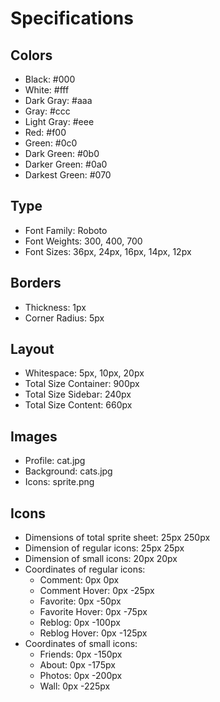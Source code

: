 # Specifications

## Colors
- Black: #000
- White: #fff
- Dark Gray: #aaa
- Gray: #ccc 
- Light Gray: #eee
- Red: #f00
- Green: #0c0
- Dark Green: #0b0
- Darker Green: #0a0
- Darkest Green: #070

## Type
- Font Family: Roboto
- Font Weights: 300, 400, 700
- Font Sizes: 36px, 24px, 16px, 14px, 12px

## Borders
- Thickness: 1px
- Corner Radius: 5px

## Layout
- Whitespace: 5px, 10px, 20px
- Total Size Container: 900px
- Total Size Sidebar: 240px
- Total Size Content: 660px

## Images
- Profile: cat.jpg
- Background: cats.jpg
- Icons: sprite.png

## Icons
- Dimensions of total sprite sheet: 25px 250px
- Dimension of regular icons: 25px 25px
- Dimension of small icons: 20px 20px
- Coordinates of regular icons:
  - Comment: 0px 0px
  - Comment Hover: 0px -25px
  - Favorite: 0px -50px
  - Favorite Hover: 0px -75px
  - Reblog: 0px -100px
  - Reblog Hover: 0px -125px
- Coordinates of small icons:
  - Friends: 0px -150px
  - About: 0px -175px
  - Photos: 0px -200px
  - Wall: 0px -225px
